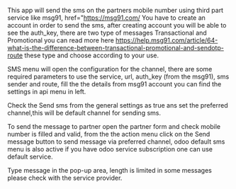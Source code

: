 

This app will send the sms on the partners mobile number using third part service like msg91, href="https://msg91.com/ You have to create an account in order to send the sms, after creating account you will be able to see the auth_key, there are two type of messages Transactional and Promotional you can read more here https://help.msg91.com/article/64-what-is-the-difference-between-transactional-promotional-and-sendotp-route these type and choose according to your use.

SMS menu will open the configuration for the channel, there are some required parameters to use the service, url, auth_key (from the msg91), sms sender and route, fill the the details from msg91 account you can find the settings in api menu in left.

Check the Send sms from the general settings as true ans set the preferred channel,this will be default channel for sending sms.

To send the message to partner open the partner form and check mobile number is filled and valid, from the the action menu click on the Send message button to send message via preferred channel, odoo default sms menu is also active if you have odoo service subscription one can use default service.

Type message in the pop-up area, length is limited in some messages please check with the service provider.
